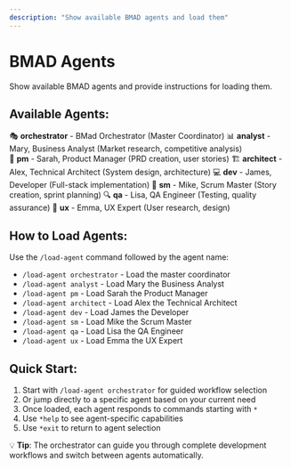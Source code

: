 ```yaml
---
description: "Show available BMAD agents and load them"
---
```


# BMAD Agents

Show available BMAD agents and provide instructions for loading them.

## Available Agents:

🎭 **orchestrator** - BMad Orchestrator (Master Coordinator)
📊 **analyst** - Mary, Business Analyst (Market research, competitive analysis)  
🎯 **pm** - Sarah, Product Manager (PRD creation, user stories)
🏗️ **architect** - Alex, Technical Architect (System design, architecture)
💻 **dev** - James, Developer (Full-stack implementation)
🎯 **sm** - Mike, Scrum Master (Story creation, sprint planning)
🔍 **qa** - Lisa, QA Engineer (Testing, quality assurance)
🎨 **ux** - Emma, UX Expert (User research, design)

## How to Load Agents:

Use the `/load-agent` command followed by the agent name:

- `/load-agent orchestrator` - Load the master coordinator
- `/load-agent analyst` - Load Mary the Business Analyst  
- `/load-agent pm` - Load Sarah the Product Manager
- `/load-agent architect` - Load Alex the Technical Architect
- `/load-agent dev` - Load James the Developer
- `/load-agent sm` - Load Mike the Scrum Master
- `/load-agent qa` - Load Lisa the QA Engineer
- `/load-agent ux` - Load Emma the UX Expert

## Quick Start:

1. Start with `/load-agent orchestrator` for guided workflow selection
2. Or jump directly to a specific agent based on your current need
3. Once loaded, each agent responds to commands starting with `*`
4. Use `*help` to see agent-specific capabilities
5. Use `*exit` to return to agent selection

💡 **Tip**: The orchestrator can guide you through complete development workflows and switch between agents automatically.